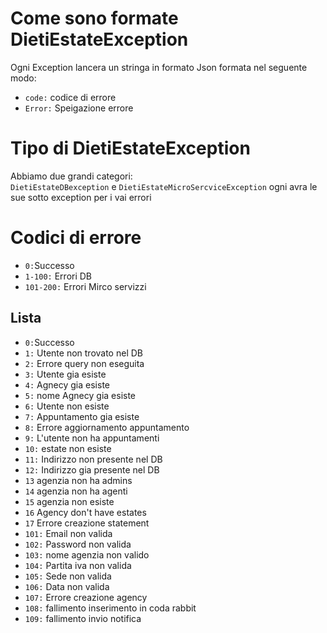 # Come sono formate DietiEstateException <br>
Ogni Exception lancera un stringa in formato Json formata nel seguente modo:<br>
- `code:` codice di errore<br>
- `Error:` Speigazione errore <br>

# Tipo di DietiEstateException <br>
Abbiamo due grandi categori: <br>
`DietiEstateDBexception` e `DietiEstateMicroSercviceException` ogni avra le sue sotto exception per i vai errori

# Codici di errore <br>
- `0:`Successo <br>
- `1-100:` Errori DB <br>
- `101-200:` Errori Mirco servizzi

## Lista

- `0:`Successo <br>
- `1:` Utente non trovato nel DB <br>
- `2:` Errore query non eseguita <br>
- `3:` Utente gia esiste <br>
- `4:` Agnecy gia esiste <br>
- `5:` nome Agnecy gia esiste <br>
- `6:` Utente non esiste <br>
- `7:` Appuntamento gia esiste <br>
- `8:` Errore aggiornamento appuntamento <br>
- `9:` L'utente non ha appuntamenti <br>
- `10:` estate non esiste <br>
- `11:` Indirizzo non presente nel DB <br>
- `12:` Indirizzo gia presente nel DB <br>
- `13` agenzia non ha admins <br>
- `14` agenzia non ha agenti <br>
- `15` agenzia non esiste <br>
- `16` Agency don't have estates <br>
- `17` Errore creazione statement
- `101:` Email non valida <br>
- `102:` Password non valida <br>
- `103:` nome agenzia non valido <br>
- `104:` Partita iva non valida <br>
- `105:` Sede non valida <br>
- `106:` Data non valida <br>
- `107:` Errore creazione agency <br>
- `108:` fallimento inserimento in coda rabbit <br>
- `109:` fallimento invio notifica